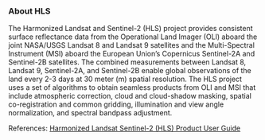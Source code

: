 ### About HLS
The Harmonized Landsat and Sentinel-2 (HLS) project provides consistent surface reflectance data from the Operational Land Imager (OLI) aboard the joint NASA/USGS Landsat 8 and Landsat 9 satellites and the Multi-Spectral Instrument (MSI) aboard the European Union’s Copernicus Sentinel-2A and Sentinel-2B satellites. The combined measurements between Landsat 8, Landsat 9, Sentinel-2A, and Sentinel-2B enable global observations of the land every 2-3 days at 30 meter (m) spatial resolution. The HLS project uses a set of algorithms to obtain seamless products from OLI and MSI that include atmospheric correction, cloud and cloud-shadow masking, spatial co-registration and common gridding, illumination and view angle normalization, and spectral bandpass adjustment.

References: [Harmonized Landsat Sentinel-2 (HLS) Product User Guide](https://lpdaac.usgs.gov/documents/1118/HLS_User_Guide_V2.pdf)

